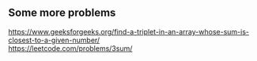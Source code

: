 ## Some more problems
https://www.geeksforgeeks.org/find-a-triplet-in-an-array-whose-sum-is-closest-to-a-given-number/ <br/>
https://leetcode.com/problems/3sum/
